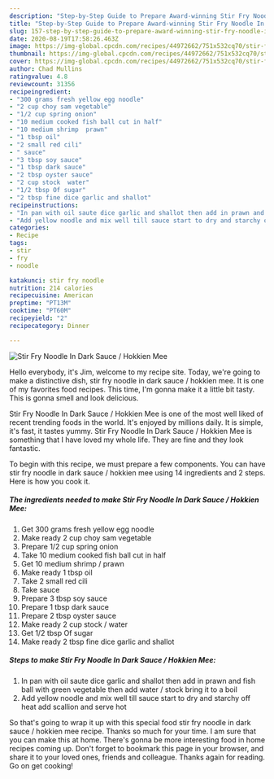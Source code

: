 ```yaml
---
description: "Step-by-Step Guide to Prepare Award-winning Stir Fry Noodle In Dark Sauce / Hokkien Mee"
title: "Step-by-Step Guide to Prepare Award-winning Stir Fry Noodle In Dark Sauce / Hokkien Mee"
slug: 157-step-by-step-guide-to-prepare-award-winning-stir-fry-noodle-in-dark-sauce-hokkien-mee
date: 2020-08-19T17:58:26.463Z
image: https://img-global.cpcdn.com/recipes/44972662/751x532cq70/stir-fry-noodle-in-dark-sauce-hokkien-mee-recipe-main-photo.jpg
thumbnail: https://img-global.cpcdn.com/recipes/44972662/751x532cq70/stir-fry-noodle-in-dark-sauce-hokkien-mee-recipe-main-photo.jpg
cover: https://img-global.cpcdn.com/recipes/44972662/751x532cq70/stir-fry-noodle-in-dark-sauce-hokkien-mee-recipe-main-photo.jpg
author: Chad Mullins
ratingvalue: 4.8
reviewcount: 31356
recipeingredient:
- "300 grams fresh yellow egg noodle"
- "2 cup choy sam vegetable"
- "1/2 cup spring onion"
- "10 medium cooked fish ball cut in half"
- "10 medium shrimp  prawn"
- "1 tbsp oil"
- "2 small red cili"
- " sauce"
- "3 tbsp soy sauce"
- "1 tbsp dark sauce"
- "2 tbsp oyster sauce"
- "2 cup stock  water"
- "1/2 tbsp Of sugar"
- "2 tbsp fine dice garlic and shallot"
recipeinstructions:
- "In pan with oil saute dice garlic and shallot then add in prawn and fish ball with green vegetable then add water / stock bring it to a boil"
- "Add yellow noodle and mix well till sauce start to dry and starchy off heat add scallion and serve hot"
categories:
- Recipe
tags:
- stir
- fry
- noodle

katakunci: stir fry noodle 
nutrition: 214 calories
recipecuisine: American
preptime: "PT13M"
cooktime: "PT60M"
recipeyield: "2"
recipecategory: Dinner

---
```



![Stir Fry Noodle In Dark Sauce / Hokkien Mee](https://img-global.cpcdn.com/recipes/44972662/751x532cq70/stir-fry-noodle-in-dark-sauce-hokkien-mee-recipe-main-photo.jpg)

Hello everybody, it's Jim, welcome to my recipe site. Today, we're going to make a distinctive dish, stir fry noodle in dark sauce / hokkien mee. It is one of my favorites food recipes. This time, I'm gonna make it a little bit tasty. This is gonna smell and look delicious.

Stir Fry Noodle In Dark Sauce / Hokkien Mee is one of the most well liked of recent trending foods in the world. It's enjoyed by millions daily. It is simple, it's fast, it tastes yummy. Stir Fry Noodle In Dark Sauce / Hokkien Mee is something that I have loved my whole life. They are fine and they look fantastic.




To begin with this recipe, we must prepare a few components. You can have stir fry noodle in dark sauce / hokkien mee using 14 ingredients and 2 steps. Here is how you cook it.

<!--inarticleads1-->

##### The ingredients needed to make Stir Fry Noodle In Dark Sauce / Hokkien Mee:

1. Get 300 grams fresh yellow egg noodle
1. Make ready 2 cup choy sam vegetable
1. Prepare 1/2 cup spring onion
1. Take 10 medium cooked fish ball cut in half
1. Get 10 medium shrimp / prawn
1. Make ready 1 tbsp oil
1. Take 2 small red cili
1. Take  sauce
1. Prepare 3 tbsp soy sauce
1. Prepare 1 tbsp dark sauce
1. Prepare 2 tbsp oyster sauce
1. Make ready 2 cup stock / water
1. Get 1/2 tbsp Of sugar
1. Make ready 2 tbsp fine dice garlic and shallot




<!--inarticleads2-->

##### Steps to make Stir Fry Noodle In Dark Sauce / Hokkien Mee:

1. In pan with oil saute dice garlic and shallot then add in prawn and fish ball with green vegetable then add water / stock bring it to a boil
1. Add yellow noodle and mix well till sauce start to dry and starchy off heat add scallion and serve hot




So that's going to wrap it up with this special food stir fry noodle in dark sauce / hokkien mee recipe. Thanks so much for your time. I am sure that you can make this at home. There's gonna be more interesting food in home recipes coming up. Don't forget to bookmark this page in your browser, and share it to your loved ones, friends and colleague. Thanks again for reading. Go on get cooking!
